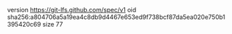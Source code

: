 version https://git-lfs.github.com/spec/v1
oid sha256:a804706a5a19ea4c8db9d4467e653ed9f738bcf87da5ea020e750b1395420c69
size 77
